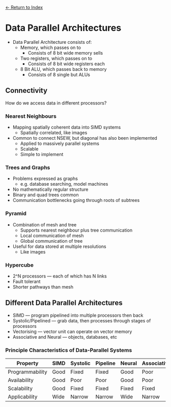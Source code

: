 [← Return to Index](https://github.com/cjmlgrto/fit3143-notes/)

# Data Parallel Architectures
* Data Parallel Architecture consists of:
	* Memory, which passes on to
		* Consists of 8 bit wide memory sells
	* Two registers, which passes on to
		* Consists of 8 bit wide registers each
	* 8 Bit ALU, which passes back to memory
		* Consists of 8 single but ALUs

## Connectivity
How do we access data in different processors?

### Nearest Neighbours 
* Mapping spatially coherent data into SIMD systems
	* Spatially correlated, like images
* Common to connect NSEW, but diagonal has also been implemented
	* Applied to massively parallel systems
	* Scalable
	* Simple to implement

### Trees and Graphs
* Problems expressed as graphs
	* e.g. database searching, model machines
* No mathematically regular structure
* Binary and quad trees common
* Communication bottlenecks going through roots of subtrees

### Pyramid
* Combination of mesh and tree
	* Supports nearest neighbour plus tree communication
	* Local communication of mesh
	* Global communication of tree
* Useful for data stored at multiple resolutions
	* Like images

### Hypercube
* 2^N processors — each of which has N links
* Fault tolerant
* Shorter pathways than mesh

## Different Data Parallel Architectures
* SIMD — program pipelined into multiple processors then back
* Systolic/Pipelined — grab data, then processes through stages of processors
* Vectorising — vector unit can operate on vector memory
* Associative and Neural — objects, databases, etc

### Principle Characteristics of Data-Parallel Systems

| Property | SIMD | Systolic | Pipeline | Neural | Associative |
| --- | --- | --- | --- | --- | --- |
| Programmability | Good | Fixed | Fixed | Good | Poor | Good |
| Availability | Good | Poor | Poor | Good | Poor | Poor |
| Scalability | Good | Fixed | Fixed | Fixed | Fixed | Good |
| Applicability | Wide | Narrow | Narrow | Wide | Narrow | Wide |